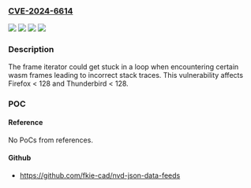 ### [CVE-2024-6614](https://cve.mitre.org/cgi-bin/cvename.cgi?name=CVE-2024-6614)
![](https://img.shields.io/static/v1?label=Product&message=Firefox&color=blue)
![](https://img.shields.io/static/v1?label=Product&message=Thunderbird&color=blue)
![](https://img.shields.io/static/v1?label=Version&message=unspecified%3C%20128%20&color=brighgreen)
![](https://img.shields.io/static/v1?label=Vulnerability&message=Incorrect%20listing%20of%20stack%20frames&color=brighgreen)

### Description

The frame iterator could get stuck in a loop when encountering certain wasm frames leading to incorrect stack traces. This vulnerability affects Firefox < 128 and Thunderbird < 128.

### POC

#### Reference
No PoCs from references.

#### Github
- https://github.com/fkie-cad/nvd-json-data-feeds

